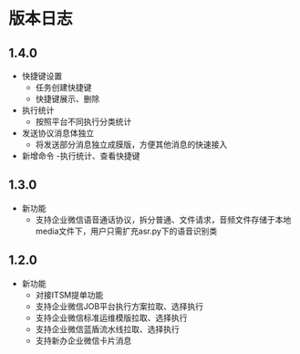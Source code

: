 # 版本日志

## 1.4.0

- 快捷键设置
  - 任务创建快捷键
  - 快捷键展示、删除
- 执行统计
  - 按照平台不同执行分类统计
- 发送协议消息体独立
  - 将发送部分消息独立成膜版，方便其他消息的快速接入
- 新增命令
  -执行统计、查看快捷键

## 1.3.0

- 新功能
  - 支持企业微信语音通话协议，拆分普通、文件请求，音频文件存储于本地media文件下，用户只需扩充asr.py下的语音识别类


## 1.2.0

- 新功能
  - 对接ITSM提单功能
  - 支持企业微信JOB平台执行方案拉取、选择执行
  - 支持企业微信标准运维模版拉取、选择执行
  - 支持企业微信蓝盾流水线拉取、选择执行
  - 支持新办企业微信卡片消息
